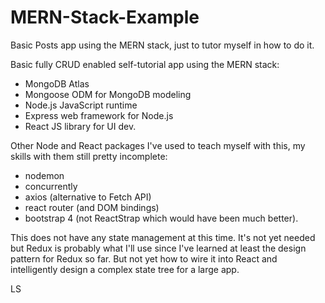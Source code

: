 # MERN-Stack-Example
Basic Posts app using the MERN stack, just to tutor myself in how to do it.

Basic fully CRUD enabled self-tutorial app using the MERN stack:
- MongoDB Atlas
- Mongoose ODM for MongoDB modeling
- Node.js JavaScript runtime
- Express web framework for Node.js
- React JS library for UI dev.

Other Node and React packages I've used to teach myself with this, my skills with them still pretty incomplete:
- nodemon 
- concurrently
- axios (alternative to Fetch API)
- react router (and DOM bindings)
- bootstrap 4 (not ReactStrap which would have been much better).

This does not have any state management at this time. It's not yet needed but Redux is probably what I'll use since I've learned at least the design pattern for Redux so far. But not yet how to wire it into React and intelligently design a complex state tree for a large app.

LS
